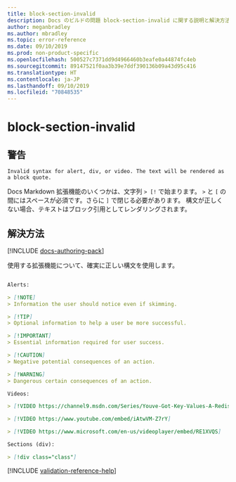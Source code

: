 ```yaml
---
title: block-section-invalid
description: Docs のビルドの問題 block-section-invalid に関する説明と解決方法
author: meganbradley
ms.author: mbradley
ms.topic: error-reference
ms.date: 09/10/2019
ms.prod: non-product-specific
ms.openlocfilehash: 500527c7371dd9d4966460b3eafe0a44874fc4eb
ms.sourcegitcommit: 89147521f0aa3b39e7ddf390136b09a43d95c416
ms.translationtype: HT
ms.contentlocale: ja-JP
ms.lasthandoff: 09/10/2019
ms.locfileid: "70848535"
---
```

# <a name="block-section-invalid"></a>block-section-invalid

## <a name="warning"></a>警告

`Invalid syntax for alert, div, or video. The text will be rendered as a block quote.`

Docs Markdown 拡張機能のいくつかは、文字列 `> [!` で始まります。 `>` と `[` の間にはスペースが必須です。さらに `]` で閉じる必要があります。 構文が正しくない場合、テキストはブロック引用としてレンダリングされます。

## <a name="resolution"></a>解決方法

[!INCLUDE [docs-authoring-pack](includes/docs-authoring-pack.md)]

使用する拡張機能について、確実に正しい構文を使用します。

```markdown

Alerts:

> [!NOTE]
> Information the user should notice even if skimming.

> [!TIP]
> Optional information to help a user be more successful.

> [!IMPORTANT]
> Essential information required for user success.

> [!CAUTION]
> Negative potential consequences of an action.

> [!WARNING]
> Dangerous certain consequences of an action.

Videos:

> [!VIDEO https://channel9.msdn.com/Series/Youve-Got-Key-Values-A-Redis-Jump-Start/03/player]

> [!VIDEO https://www.youtube.com/embed/iAtwVM-Z7rY]

> [!VIDEO https://www.microsoft.com/en-us/videoplayer/embed/RE1XVQS]

Sections (div):

> [!div class="class"]

```


<!--make sure to add this file to your includes folder and verify the path-->
[!INCLUDE [validation-reference-help](includes/validation-reference-help.md)]

